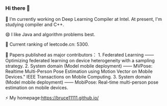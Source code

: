 ### Hi there 👋

<!--
**BRUCE11111/BRUCE11111** is a ✨ _special_ ✨ repository because its `README.md` (this file) appears on your GitHub profile.

Here are some ideas to get you started:

- 🔭 I’m currently working on ...
- 🌱 I’m currently learning ...
- 👯 I’m looking to collaborate on ...
- 🤔 I’m looking for help with ...
- 💬 Ask me about ...
- 📫 How to reach me: ...
- 😄 Pronouns: ...
- ⚡ Fun fact: ...
-->
🔭 I’m currently working on Deep Learning Compiler at Intel. At present, I'm studying compiler and C++.

😄 I like Java and algorithm problems best. 

🤔 Current ranking of leetcode.cn: 5300.

👯 Papers published as major contributors：
      1. Federated Learning —— Optimizing federated learning on device heterogeneity with a sampling strategy.
      2. System domain (Model mobile deployment) —— MVPose: Realtime Multi-Person Pose Estimation using Motion Vector on Mobile Devices." IEEE Transactions on Mobile Computing.
      3. System domain (Model mobile deployment) —— MobiPose: Real-time multi-person pose estimation on mobile devices.

⚡ My homepage:https://bruce11111.github.io/

